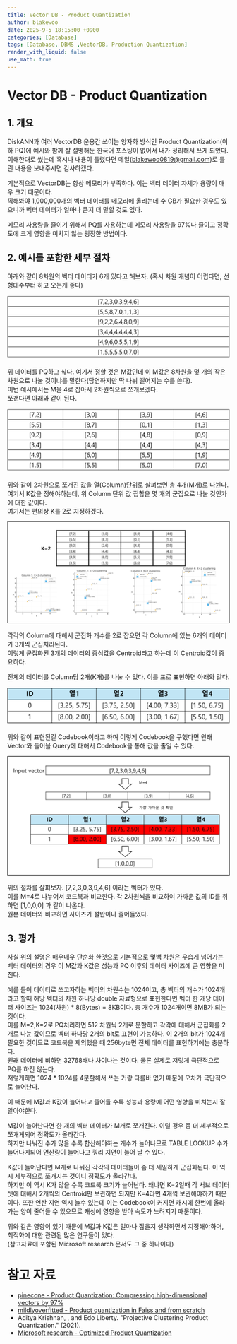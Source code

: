 ```yaml
---
title: Vector DB - Product Quantization
author: blakewoo
date: 2025-9-5 18:15:00 +0900
categories: [Database]
tags: [Database, DBMS ,VectorDB, Production Quantization]
render_with_liquid: false
use_math: true
---
```


# Vector DB - Product Quantization
## 1. 개요
DiskANN과 여러 VectorDB 운용간 쓰이는 양자화 방식인 Product Quantization(이하 PQ)에 예시와 함께
잘 설명해둔 한국어 포스팅이 없어서 내가 정리해서 쓰게 되었다.  
이해한대로 썼는데 혹시나 내용이 틀렸다면 메일(blakewoo0819@gmail.com)로 틀린 내용을 보내주시면 감사하겠다.

기본적으로 VectorDB는 항상 메모리가 부족하다. 이는 벡터 데이터 자체가 용량이 매우 크기 때문이다.   
끽해봐야 1,000,000개의 벡터 데이터를 메모리에 올리는데 수 GB가 필요한 경우도 있으니까 벡터 데이터가 얼마나 큰지 더 말할 것도 없다.

메모리 사용량을 줄이기 위해서 PQ를 사용하는데 메모리 사용량을 97%나 줄이고 정확도에 크게 영향을 미치지 않는 굉장한 방법이다.

## 2. 예시를 포함한 세부 절차
아래와 같이 8차원의 벡터 데이터가 6개 있다고 해보자. (혹시 차원 개념이 어렵다면, 선형대수부터 하고 오는게 좋다)   

![img.png](/assets/blog/database/vectordb/PQ/img.png)

위 데이터를 PQ하고 싶다. 여기서 정할 것은 M값인데 이 M값은 8차원을 몇 개의 작은 차원으로 나눌 것이냐를 말한다(당연하지만 딱 나눠 떨어지는 수를 쓴다).   
이번 예시에서는 M을 4로 잡아서 2차원씩으로 쪼개보겠다.   
쪼갠다면 아래와 같이 된다.

![img_1.png](/assets/blog/database/vectordb/PQ/img_1.png)

위와 같이 2차원으로 쪼개진 값을 열(Column)단위로 살펴보면 총 4개(M개)로 나뉜다.   
여기서 K값을 정해야하는데, 위 Column 단위 값 집합을 몇 개의 군집으로 나눌 것인가에 대한 값이다.   
여기서는 편의상 K를 2로 지정하겠다.

![img_2.png](/assets/blog/database/vectordb/PQ/img_2.png)

각각의 Column에 대해서 군집화 개수를 2로 잡으면 각 Column에 있는 6개의 데이터가 3개씩 군집처리된다.   
이렇게 군집화된 3개의 데이터의 중심값을 Centroid라고 하는데 이 Centroid값이 중요하다.    

전체의 데이터를 Column당 2개(K개)를 나눌 수 있다. 이를 표로 표현하면 아래와 같다.

![img_3.png](/assets/blog/database/vectordb/PQ/img_3.png)

위와 같이 표현된걸 Codebook이라고 하며 이렇게 Codebook을 구했다면 원래 Vector와 들어올 Query에 대해서
Codebook을 통해 값을 줄일 수 있다.

![img_4.png](/assets/blog/database/vectordb/PQ/img_4.png)

위의 절차를 살펴보자. [7,2,3,0,3,9,4,6] 이라는 벡터가 있다.   
이를 M=4로 나누어서 코드북과 비교한다. 각 2차원씩을 비교하여 가까운 값의 ID를 취하면 [1,0,0,0] 과 같이 나온다.   
원본 데이터와 비교하면 사이즈가 절반이나 줄어들었다.

## 3. 평가
사실 위의 설명은 매우매우 단순화 한것으로 기본적으로 몇백 차원은 우습게 넘어가는 벡터 데이터의 경우 이 M값과 K값은
성능과 PQ 이후의 데이터 사이즈에 큰 영향을 미친다.

예를 들어 데이터로 쓰고자하는 벡터의 차원수는 1024이고, 총 벡터의 개수가 1024개라고 할때
해당 벡터의 차원 하나당 double 자료형으로 표현한다면 벡터 한 개당 데이터 사이즈는 1024(차원) * 8(Bytes) = 8KB이다.
총 개수가 1024개이면 8MB가 되는 것이다.   
이를 M=2,K=2로 PQ처리하면 512 차원씩 2개로 분할하고 각각에 대해서 군집화를 2개로 나눈 값이므로 벡터 하나당 2개의 bit로 표현이 가능하다.
이 2개의 bit가 1024개 필요한 것이므로 코드북을 제외했을 때 256byte면 전체 데이터를 표현하기에는 충분하다.     
원래 데이터에 비하면 32768배나 차이나는 것이다. 물론 실제로 저렇게 극단적으로 PQ를 하진 않는다.   
저렇게하면 1024 * 1024를 4분할해서 쓰는 거랑 다를바 없기 때문에 오차가 극단적으로 늘어난다.

이 때문에 M값과 K값이 늘어나고 줄어들 수록 성능과 용량에 어떤 영향을 미치는지 잘 알아야한다.

M값이 늘어난다면 한 개의 벡터 데이터가 M개로 쪼개진다. 이럴 경우 좀 더 세부적으로 쪼개게되어 정확도가 올라간다.   
하지만 나눠진 수가 많을 수록 합산해야하는 개수가 늘어나므로 TABLE LOOKUP 수가 늘어나게되어 연산량이 늘어나고 쿼리 지연이 늘어 날 수 있다.

K값이 늘어난다면 M개로 나눠진 각각의 데이터들이 좀 더 세밀하게 군집화된다. 이 역시 세부적으로 쪼개지는 것이니 정확도가 올라간다.   
하지만 이 역시 K가 많을 수록 코드북 크기가 늘어난다. 왜냐면 K=2일때 각 서브 데이터셋에 대해서 2개씩의 Centroid만 보관하면 되지만
K=4라면 4개씩 보관해야하기 때문이다. 또한 연산 지연 역시 늘수 있는데 이는 Codebook이 커지면 캐시에 한번에 올라가는 양이 줄어들 수 있으므로
캐싱에 영향을 받아 속도가 느려지기 때문이다.

위와 같은 영향이 있기 때문에 M값과 K값은 얼마나 잡을지 생각하면서 지정해야하며, 최적화에 대한 관련된 많은 연구들이 있다.   
(참고자료에 포함된 Microsoft research 문서도 그 중 하나이다)

# 참고 자료
- [pinecone - Product Quantization: Compressing high-dimensional vectors by 97%](https://www.pinecone.io/learn/series/faiss/product-quantization/)
- [mildlyoverfitted - Product quantization in Faiss and from scratch](https://www.youtube.com/watch?v=PNVJvZEkuXo)
- Aditya Krishnan, , and Edo Liberty. "Projective Clustering Product Quantization." (2021).
- [Microsoft research - Optimized Product Quantization](https://www.microsoft.com/en-us/research/wp-content/uploads/2013/11/pami13opq.pdf)
